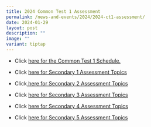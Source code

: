 ```yaml
---
title: 2024 Common Test 1 Assessment
permalink: /news-and-events/2024/2024-ct1-assessment/
date: 2024-01-29
layout: post
description: ""
image: ""
variant: tiptap
---
```

<p></p>
<ul data-tight="true" class="tight">
<li>
<p>Click <a href="/files/2024/2024_Common_Test_1_Final.pdf" rel="noopener noreferrer nofollow" target="_blank">here for the Common Test 1 Schedule.</a>
</p>
</li>
</ul>
<p></p>
<ul data-tight="true" class="tight">
<li>
<p>Click <a href="https://www.geylangmethodistsec.moe.edu.sg/students/assessment-topics/sec-1/" rel="noopener noreferrer nofollow" target="_blank">here for Secondary 1 Assessment Topics</a>
</p>
</li>
</ul>
<p></p>
<ul data-tight="true" class="tight">
<li>
<p>Click<a href="https://www.geylangmethodistsec.moe.edu.sg/students/assessment-topics/sec-2/" rel="noopener noreferrer nofollow" target="_blank"> here for Secondary 2 Assessment Topics</a>
</p>
</li>
</ul>
<p></p>
<ul data-tight="true" class="tight">
<li>
<p>Click <a href="https://www.geylangmethodistsec.moe.edu.sg/students/assessment-topics/sec-3/" rel="noopener noreferrer nofollow" target="_blank">here for Secondary 3 Assessment Topics</a>
</p>
</li>
</ul>
<p></p>
<ul data-tight="true" class="tight">
<li>
<p>Click <a href="https://www.geylangmethodistsec.moe.edu.sg/students/assessment-topics/sec-4/" rel="noopener noreferrer nofollow" target="_blank">here for Secondary 4 Assessment Topics</a>
</p>
</li>
</ul>
<p></p>
<ul data-tight="true" class="tight">
<li>
<p>Click <a href="https://www.geylangmethodistsec.moe.edu.sg/students/assessment-topics/sec-5/" rel="noopener noreferrer nofollow" target="_blank">here for Secondary 5 Assessment Topics</a>
</p>
</li>
</ul>
<p></p>